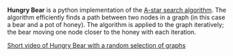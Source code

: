 __Hungry Bear__ is a python implementation of the [A-star search algorithm](http://en.wikipedia.org/wiki/A*_search_algorithm). 
The algorithm efficiently finds a path between two nodes in a graph (in this 
case a bear and a pot of honey). The algorithm is applied to the graph 
iteratively; the bear moving one node closer to the honey with each iteration.

[Short video of Hungry Bear with a random selection of graphs](http://youtu.be/R4S8W0SbFsw)
